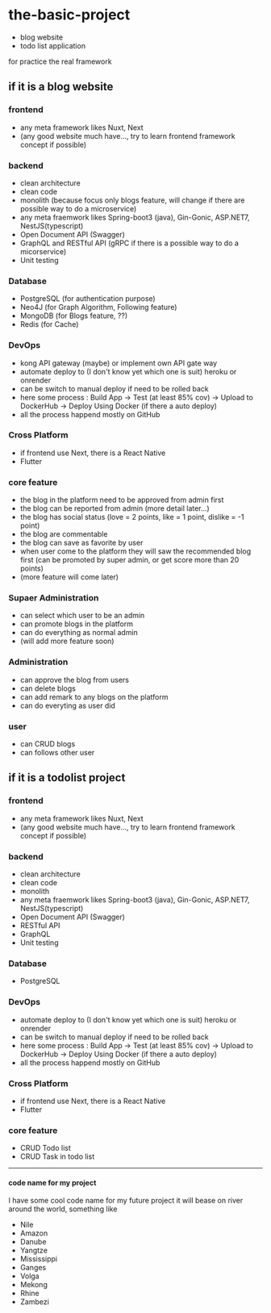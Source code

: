 # the-basic-project
- blog website
- todo list application

for practice the real framework

## if it is a blog website

### frontend
- any meta framework likes Nuxt, Next
- (any good website much have..., try to learn frontend framework concept if possible)

### backend
- clean architecture
- clean code
- monolith (because focus only blogs feature, will change if there are possible way to do a microservice)
- any meta fraemwork likes Spring-boot3 (java), Gin-Gonic, ASP.NET7, NestJS(typescript)
- Open Document API (Swagger)
- GraphQL and RESTful API (gRPC if there is a possible way to do a micorservice)
- Unit testing

### Database
- PostgreSQL (for authentication purpose)
- Neo4J (for Graph Algorithm, Following feature)
- MongoDB (for Blogs feature, ??)
- Redis (for Cache)

### DevOps
- kong API gateway (maybe) or implement own API gate way
- automate deploy to (I don't know yet which one is suit) heroku or onrender
- can be switch to manual deploy if need to be rolled back
- here some process : Build App -> Test (at least 85% cov) -> Upload to DockerHub -> Deploy Using Docker (if there a auto deploy)
- all the process happend mostly on GitHub

### Cross Platform
- if frontend use Next, there is a React Native
- Flutter


### core feature
- the blog in the platform need to be approved from admin first
- the blog can be reported from admin (more detail later...)
- the blog has social status (love = 2 points, like = 1 point, dislike = -1 point)
- the blog are commentable
- the blog can save as favorite by user
- when user come to the platform they will saw the recommended blog first (can be promoted by super admin, or get score more than 20 points)
- (more feature will come later)


### Supaer Administration
- can select which user to be an admin
- can promote blogs in the platform
- can do everything as normal admin
- (will add more feature soon)

### Administration
- can approve the blog from users
- can delete blogs
- can add remark to any blogs on the platform
- can do everyting as user did

### user
- can CRUD blogs
- can follows other user


## if it is a todolist project
### frontend
- any meta framework likes Nuxt, Next
- (any good website much have..., try to learn frontend framework concept if possible)

### backend
- clean architecture
- clean code
- monolith
- any meta fraemwork likes Spring-boot3 (java), Gin-Gonic, ASP.NET7, NestJS(typescript)
- Open Document API (Swagger)
- RESTful API
- GraphQL
- Unit testing

### Database
- PostgreSQL

### DevOps
- automate deploy to (I don't know yet which one is suit) heroku or onrender
- can be switch to manual deploy if need to be rolled back
- here some process : Build App -> Test (at least 85% cov) -> Upload to DockerHub -> Deploy Using Docker (if there a auto deploy)
- all the process happend mostly on GitHub

### Cross Platform
- if frontend use Next, there is a React Native
- Flutter

### core feature
- CRUD Todo list
- CRUD Task in todo list

---

#### code name for my project

I have some cool code name for my future project it will bease on river around the world, something like
- Nile
- Amazon
- Danube
- Yangtze
- Mississippi
- Ganges
- Volga
- Mekong
- Rhine
- Zambezi
